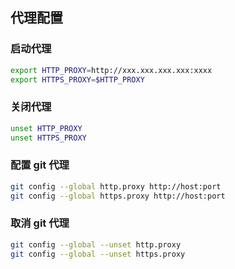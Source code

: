 ## 代理配置

### 启动代理

```bash
export HTTP_PROXY=http://xxx.xxx.xxx.xxx:xxxx
export HTTPS_PROXY=$HTTP_PROXY
```

### 关闭代理

```bash
unset HTTP_PROXY
unset HTTPS_PROXY
```

### 配置 git 代理

```bash
git config --global http.proxy http://host:port
git config --global https.proxy http://host:port
```

### 取消 git 代理

```bash
git config --global --unset http.proxy
git config --global --unset https.proxy
```
